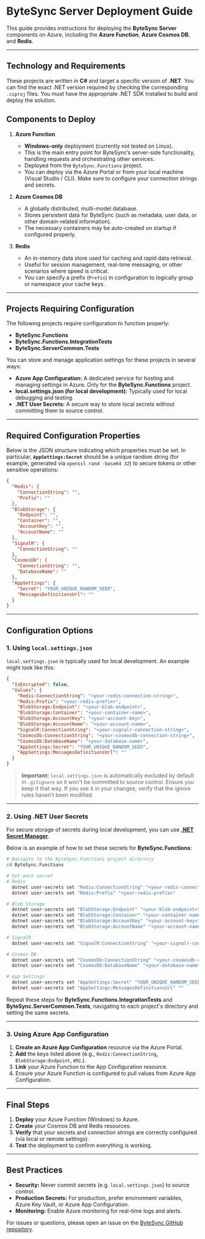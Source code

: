 # ByteSync Server Deployment Guide

This guide provides instructions for deploying the **ByteSync Server** components on Azure, including the **Azure Function**, **Azure Cosmos DB**, and **Redis**.

---

## Technology and Requirements

These projects are written in **C#** and target a specific version of **.NET**. You can find the exact .NET version required by checking the corresponding `.csproj` files. You must have the appropriate .NET SDK installed to build and deploy the solution.

## Components to Deploy

1. **Azure Function**

   - **Windows-only** deployment (currently not tested on Linux).
   - This is the main entry point for ByteSync’s server-side functionality, handling requests and orchestrating other services.
   - Deployed from the `ByteSync.Functions` project.
   - You can deploy via the Azure Portal or from your local machine (Visual Studio / CLI). Make sure to configure your connection strings and secrets.

2. **Azure Cosmos DB**

   - A globally distributed, multi-model database.
   - Stores persistent data for ByteSync (such as metadata, user data, or other domain-related information).
   - The necessary containers may be auto-created on startup if configured properly.

3. **Redis**

   - An in-memory data store used for caching and rapid data retrieval.
   - Useful for session management, real-time messaging, or other scenarios where speed is critical.
   - You can specify a prefix (`Prefix`) in configuration to logically group or namespace your cache keys.

---

## Projects Requiring Configuration

The following projects require configuration to function properly:

- **ByteSync.Functions**
- **ByteSync.Functions.IntegrationTests**
- **ByteSync.ServerCommon.Tests**

You can store and manage application settings for these projects in several ways:

- **Azure App Configuration:** A dedicated service for hosting and managing settings in Azure. Only for the **ByteSync.Functions** project.
- **local.settings.json (for local development):** Typically used for local debugging and testing.
- **.NET User Secrets:** A secure way to store local secrets without committing them to source control.

---

## Required Configuration Properties

Below is the JSON structure indicating which properties must be set. In particular, **`AppSettings:Secret`** should be a unique random string (for example, generated via `openssl rand -base64 32`) to secure tokens or other sensitive operations:

```json
{
  "Redis": {
    "ConnectionString": "",
    "Prefix": ""
  },
  "BlobStorage": {
    "Endpoint": "",
    "Container": "",
    "AccountKey": "",
    "AccountName": ""
  },
  "SignalR": {
    "ConnectionString": ""
  },
  "CosmosDb": {
    "ConnectionString": "",
    "DatabaseName": ""
  },
  "AppSettings": {
    "Secret": "YOUR_UNIQUE_RANDOM_SEED",
    "MessagesDefinitionsUrl": ""
  }
}
```

---

## Configuration Options

### 1. Using `local.settings.json`

`local.settings.json` is typically used for local development. An example might look like this:

```json
{
  "IsEncrypted": false,
  "Values": {
    "Redis:ConnectionString": "<your-redis-connection-string>",
    "Redis:Prefix": "<your-redis-prefix>",
    "BlobStorage:Endpoint": "<your-blob-endpoint>",
    "BlobStorage:Container": "<your-container-name>",
    "BlobStorage:AccountKey": "<your-account-key>",
    "BlobStorage:AccountName": "<your-account-name>",
    "SignalR:ConnectionString": "<your-signalr-connection-string>",
    "CosmosDb:ConnectionString": "<your-cosmosdb-connection-string>",
    "CosmosDb:DatabaseName": "<your-database-name>",
    "AppSettings:Secret": "YOUR_UNIQUE_RANDOM_SEED",
    "AppSettings:MessagesDefinitionsUrl": ""
  }
}
```

> **Important:** `local.settings.json` is automatically excluded by default in `.gitignore` so it won't be committed to source control. Ensure you keep it that way. If you see it in your changes, verify that the ignore rules haven't been modified.

---

### 2. Using .NET User Secrets

For secure storage of secrets during local development, you can use **[.NET Secret Manager](https://learn.microsoft.com/en-us/aspnet/core/security/app-secrets)**.

Below is an example of how to set these secrets for **ByteSync.Functions**:

```bash
# Navigate to the ByteSync.Functions project directory
cd ByteSync.Functions

# Set each secret
# Redis
  dotnet user-secrets set "Redis:ConnectionString" "<your-redis-connection-string>"
  dotnet user-secrets set "Redis:Prefix" "<your-redis-prefix>"

# Blob Storage
  dotnet user-secrets set "BlobStorage:Endpoint" "<your-blob-endpoint>"
  dotnet user-secrets set "BlobStorage:Container" "<your-container-name>"
  dotnet user-secrets set "BlobStorage:AccountKey" "<your-account-key>"
  dotnet user-secrets set "BlobStorage:AccountName" "<your-account-name>"

# SignalR
  dotnet user-secrets set "SignalR:ConnectionString" "<your-signalr-connection-string>"

# Cosmos DB
  dotnet user-secrets set "CosmosDb:ConnectionString" "<your-cosmosdb-connection-string>"
  dotnet user-secrets set "CosmosDb:DatabaseName" "<your-database-name>"

# App Settings
  dotnet user-secrets set "AppSettings:Secret" "YOUR_UNIQUE_RANDOM_SEED"
  dotnet user-secrets set "AppSettings:MessagesDefinitionsUrl" ""
```

Repeat these steps for **ByteSync.Functions.IntegrationTests** and **ByteSync.ServerCommon.Tests**, navigating to each project's directory and setting the same secrets.

---

### 3. Using Azure App Configuration

1. **Create an Azure App Configuration** resource via the Azure Portal.
2. **Add** the keys listed above (e.g., `Redis:ConnectionString`, `BlobStorage:Endpoint`, etc.).
3. **Link** your Azure Function to the App Configuration resource.
4. Ensure your Azure Function is configured to pull values from Azure App Configuration.

---

## Final Steps

1. **Deploy** your Azure Function (Windows) to Azure.
2. **Create** your Cosmos DB and Redis resources.
3. **Verify** that your secrets and connection strings are correctly configured (via local or remote settings).
4. **Test** the deployment to confirm everything is working.

---

## Best Practices

- **Security:** Never commit secrets (e.g. `local.settings.json`) to source control.
- **Production Secrets:** For production, prefer environment variables, Azure Key Vault, or Azure App Configuration.
- **Monitoring:** Enable Azure monitoring for real-time logs and alerts.

For issues or questions, please open an issue on the [ByteSync GitHub repository](https://github.com/POW-Software/ByteSync).